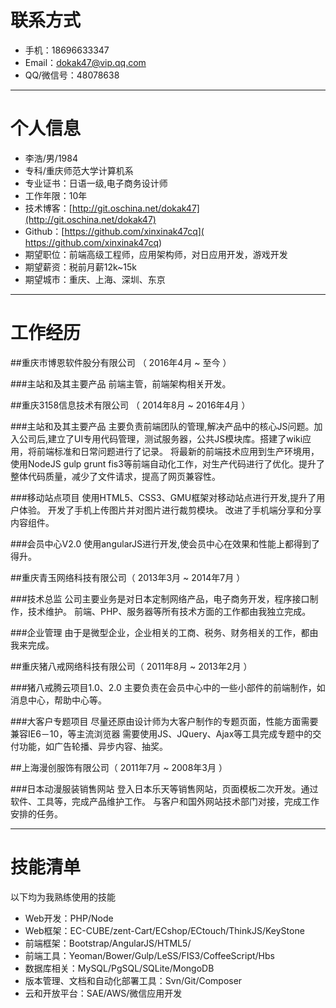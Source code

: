 # 联系方式

- 手机：18696633347
- Email：dokak47@vip.qq.com
- QQ/微信号：48078638

---

# 个人信息

 - 李浩/男/1984 
 - 专科/重庆师范大学计算机系 
 - 专业证书：日语一级,电子商务设计师 
 - 工作年限：10年
 - 技术博客：[http://git.oschina.net/dokak47](http://git.oschina.net/dokak47) 
 - Github：[https://github.com/xinxinak47cq]( https://github.com/xinxinak47cq)
 - 期望职位：前端高级工程师，应用架构师，对日应用开发，游戏开发
 - 期望薪资：税前月薪12k~15k
 - 期望城市：重庆、上海、深圳、东京
 
 ---
 
# 工作经历

##重庆市博恩软件股分有限公司 （ 2016年4月 ~ 至今 ） 
 
###主站和及其主要产品 
 前端主管，前端架构相关开发。
 
##重庆3158信息技术有限公司 （ 2014年8月 ~ 2016年4月 ）
 
###主站和及其主要产品 
 主要负责前端团队的管理,解决产品中的核心JS问题。加入公司后,建立了UI专用代码管理，测试服务器，公共JS模块库。搭建了wiki应用，将前端标准和日常问题进行了记录。
 将最新的前端技术应用到生产环境用，使用NodeJS gulp grunt fis3等前端自动化工作，对生产代码进行了优化。提升了整体代码质量，减少了文件请求，提高了网页兼容性。
 
###移动站点项目 
 使用HTML5、CSS3、GMU框架对移动站点进行开发,提升了用户体验。
 开发了手机上传图片并对图片进行裁剪模块。
 改进了手机端分享和分享内容组件。
 
###会员中心V2.0
 使用angularJS进行开发,使会员中心在效果和性能上都得到了得升。

##重庆青玉网络科技有限公司（ 2013年3月 ~ 2014年7月 ）

###技术总监
公司主要业务是对日本定制网络产品，电子商务开发，程序接口制作，技术维护。
前端、PHP、服务器等所有技术方面的工作都由我独立完成。

###企业管理
由于是微型企业，企业相关的工商、税务、财务相关的工作，都由我来完成。

##重庆猪八戒网络科技有限公司（ 2011年8月 ~ 2013年2月 ）

###猪八戒腾云项目1.0、2.0
主要负责在会员中心中的一些小部件的前端制作，如消息中心，帮助中心等。

###大客户专题项目
尽量还原由设计师为大客户制作的专题页面，性能方面需要兼容IE6－10，等主流浏览器
需要使用JS、JQuery、Ajax等工具完成专题中的交付功能，如广告轮播、异步内容、抽奖。

##上海漫创服饰有限公司（ 2011年7月 ~ 2008年3月 ）

###日本动漫服装销售网站
登入日本乐天等销售网站，页面模板二次开发。通过软件、工具等，完成产品维护工作。
与客户和国外网站技术部门对接，完成工作安排的任务。

---

# 技能清单

以下均为我熟练使用的技能

- Web开发：PHP/Node
- Web框架：EC-CUBE/zent-Cart/ECshop/ECtouch/ThinkJS/KeyStone
- 前端框架：Bootstrap/AngularJS/HTML5/
- 前端工具：Yeoman/Bower/Gulp/LeSS/FIS3/CoffeeScript/Hbs
- 数据库相关：MySQL/PgSQL/SQLite/MongoDB
- 版本管理、文档和自动化部署工具：Svn/Git/Composer
- 云和开放平台：SAE/AWS/微信应用开发
